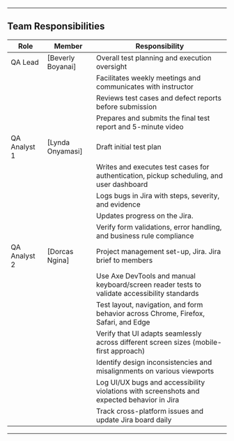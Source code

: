 

---

##  Team Responsibilities  


| Role         | Member                 | Responsibility                                                  |
|--------------|------------------------|-----------------------------------------------------------------------------------------------|
| QA Lead      | [Beverly Boyanai]      | Overall test planning and execution oversight                                                 |
|              |                        | Facilitates weekly meetings and communicates with instructor                                  |
|              |                        | Reviews test cases and defect reports before submission                                       |
|              |                        | Prepares and submits the final test report and 5-minute video                                 | 
| QA Analyst 1 | [Lynda Onyamasi]       | Draft initial test plan                                                                       |
|              |                        | Writes and executes test cases for authentication, pickup scheduling, and user dashboard      |
|              |                        | Logs bugs in Jira with steps, severity, and evidence                                          |
|              |                        | Updates progress on the Jira.                                                                 |
|              |                        | Verify form validations, error handling, and business rule compliance                         |
| QA Analyst 2 | [Dorcas Ngina]         | Project management set-up, Jira. Jira brief to members                                        |
|              |                        | Use Axe DevTools and manual keyboard/screen reader tests to validate accessibility standards  |
|              |                        | Test layout, navigation, and form behavior across Chrome, Firefox, Safari, and Edge           |
|              |                        | Verify that UI adapts seamlessly across different screen sizes (mobile-first approach)        |
|              |                        | Identify design inconsistencies and misalignments on various viewports                        |
|              |                        | Log UI/UX bugs and accessibility violations with screenshots and expected behavior in Jira    |
|              |                        | Track cross-platform issues and update Jira  board daily                                      |
                                                             


---
